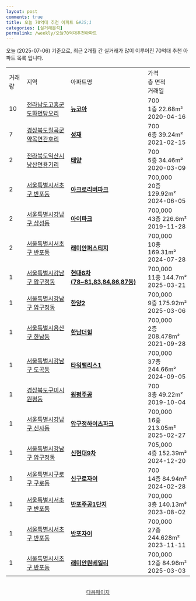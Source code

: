 ```yaml
---
layout: post
comments: true
title: 오늘 70억대 추천 아파트 &#35;1
categories: [실거래분석]
permalink: /weekly/오늘70억대추천아파트
---
```


오늘 (2025-07-06) 기준으로, 최근 2개월 간 실거래가 많이 이루어진 70억대 추천 아파트 목록 입니다.

<table class="sortable">
  <tr>
    <td>거래량</td>
    <td>지역</td>
    <td>아파트명</td>
    <td>가격<br>층 면적<br>거래일</td>
  </tr>

  <tr class="item">
    <td>10</td>
    <td><a href="/apt/전라남도고흥군도화면당오리">전라남도고흥군 도화면당오리</a></td>
    <td style="font-weight: bold;"><a href="/apt/전라남도고흥군도화면당오리뉴코아">뉴코아</a></td>
    <td>700<br>1층  22.68m²<br>2020-04-16</td>
  </tr>

  <tr class="item">
    <td>7</td>
    <td><a href="/apt/경상북도칠곡군약목면관호리">경상북도칠곡군 약목면관호리</a></td>
    <td style="font-weight: bold;"><a href="/apt/경상북도칠곡군약목면관호리성재">성재</a></td>
    <td>700<br>6층  39.24m²<br>2021-02-15</td>
  </tr>

  <tr class="item">
    <td>2</td>
    <td><a href="/apt/전라북도익산시낭산면용기리">전라북도익산시 낭산면용기리</a></td>
    <td style="font-weight: bold;"><a href="/apt/전라북도익산시낭산면용기리태양">태양</a></td>
    <td>700<br>5층  34.46m²<br>2020-03-09</td>
  </tr>

  <tr class="item">
    <td>2</td>
    <td><a href="/apt/서울특별시서초구반포동">서울특별시서초구 반포동</a></td>
    <td style="font-weight: bold;"><a href="/apt/서울특별시서초구반포동아크로리버파크">아크로리버파크</a></td>
    <td>700,000<br>20층  129.92m²<br>2024-06-05</td>
  </tr>

  <tr class="item">
    <td>2</td>
    <td><a href="/apt/서울특별시강남구삼성동">서울특별시강남구 삼성동</a></td>
    <td style="font-weight: bold;"><a href="/apt/서울특별시강남구삼성동아이파크">아이파크</a></td>
    <td>700,000<br>43층  226.6m²<br>2019-11-28</td>
  </tr>

  <tr class="item">
    <td>2</td>
    <td><a href="/apt/서울특별시서초구반포동">서울특별시서초구 반포동</a></td>
    <td style="font-weight: bold;"><a href="/apt/서울특별시서초구반포동래미안퍼스티지">래미안퍼스티지</a></td>
    <td>700,000<br>10층  169.31m²<br>2024-07-28</td>
  </tr>

  <tr class="item">
    <td>1</td>
    <td><a href="/apt/서울특별시강남구압구정동">서울특별시강남구 압구정동</a></td>
    <td style="font-weight: bold;"><a href="/apt/서울특별시강남구압구정동현대6차(78~81,83,84,86,87동)">현대6차(78~81,83,84,86,87동)</a></td>
    <td>700,000<br>11층  144.7m²<br>2025-03-21</td>
  </tr>

  <tr class="item">
    <td>1</td>
    <td><a href="/apt/서울특별시강남구압구정동">서울특별시강남구 압구정동</a></td>
    <td style="font-weight: bold;"><a href="/apt/서울특별시강남구압구정동한양2">한양2</a></td>
    <td>700,000<br>9층  175.92m²<br>2025-03-06</td>
  </tr>

  <tr class="item">
    <td>1</td>
    <td><a href="/apt/서울특별시용산구한남동">서울특별시용산구 한남동</a></td>
    <td style="font-weight: bold;"><a href="/apt/서울특별시용산구한남동한남더힐">한남더힐</a></td>
    <td>700,000<br>2층  208.478m²<br>2021-09-28</td>
  </tr>

  <tr class="item">
    <td>1</td>
    <td><a href="/apt/서울특별시강남구도곡동">서울특별시강남구 도곡동</a></td>
    <td style="font-weight: bold;"><a href="/apt/서울특별시강남구도곡동타워팰리스1">타워팰리스1</a></td>
    <td>700,000<br>37층  244.66m²<br>2024-09-05</td>
  </tr>

  <tr class="item">
    <td>1</td>
    <td><a href="/apt/경상북도구미시원평동">경상북도구미시 원평동</a></td>
    <td style="font-weight: bold;"><a href="/apt/경상북도구미시원평동원평주공">원평주공</a></td>
    <td>700<br>3층  49.22m²<br>2019-10-04</td>
  </tr>

  <tr class="item">
    <td>1</td>
    <td><a href="/apt/서울특별시강남구신사동">서울특별시강남구 신사동</a></td>
    <td style="font-weight: bold;"><a href="/apt/서울특별시강남구신사동압구정하이츠파크">압구정하이츠파크</a></td>
    <td>700,000<br>16층  213.05m²<br>2025-02-27</td>
  </tr>

  <tr class="item">
    <td>1</td>
    <td><a href="/apt/서울특별시강남구압구정동">서울특별시강남구 압구정동</a></td>
    <td style="font-weight: bold;"><a href="/apt/서울특별시강남구압구정동신현대9차">신현대9차</a></td>
    <td>705,000<br>4층  152.39m²<br>2024-12-20</td>
  </tr>

  <tr class="item">
    <td>1</td>
    <td><a href="/apt/서울특별시구로구구로동">서울특별시구로구 구로동</a></td>
    <td style="font-weight: bold;"><a href="/apt/서울특별시구로구구로동신구로자이">신구로자이</a></td>
    <td>700<br>14층  84.94m²<br>2024-02-28</td>
  </tr>

  <tr class="item">
    <td>1</td>
    <td><a href="/apt/서울특별시서초구반포동">서울특별시서초구 반포동</a></td>
    <td style="font-weight: bold;"><a href="/apt/서울특별시서초구반포동반포주공1단지">반포주공1단지</a></td>
    <td>700,000<br>3층  140.13m²<br>2023-08-02</td>
  </tr>

  <tr class="item">
    <td>1</td>
    <td><a href="/apt/서울특별시서초구반포동">서울특별시서초구 반포동</a></td>
    <td style="font-weight: bold;"><a href="/apt/서울특별시서초구반포동반포자이">반포자이</a></td>
    <td>700,000<br>27층  244.628m²<br>2023-11-11</td>
  </tr>

  <tr class="item">
    <td>1</td>
    <td><a href="/apt/서울특별시서초구반포동">서울특별시서초구 반포동</a></td>
    <td style="font-weight: bold;"><a href="/apt/서울특별시서초구반포동래미안원베일리">래미안원베일리</a></td>
    <td>700,000<br>12층  84.96m²<br>2025-03-03</td>
  </tr>

  <tr>
      <script async src="https://pagead2.googlesyndication.com/pagead/js/adsbygoogle.js?client=ca-pub-3485438051770037"
          crossorigin="anonymous"></script>
      <ins class="adsbygoogle"
          style="display:block"
          data-ad-format="fluid"
          data-ad-layout-key="-fb+5w+4e-db+86"
          data-ad-client="ca-pub-3485438051770037"
          data-ad-slot="1827090281"></ins>
      <script>
          (adsbygoogle = window.adsbygoogle || []).push({});
      </script>
  </tr>
    
</table>

<br>
<center><a href="/weekly/오늘70억대추천아파트2">다음페이지</a></center>
<br><br>

